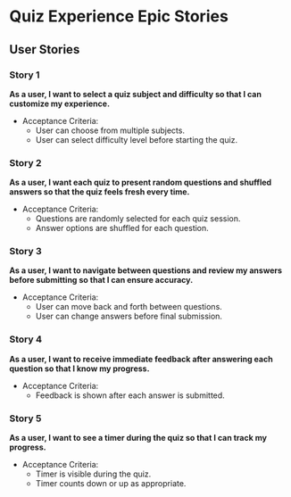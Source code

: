 # Quiz Experience Epic Stories

## User Stories

### Story 1
**As a user, I want to select a quiz subject and difficulty so that I can customize my experience.**
- Acceptance Criteria:
  - User can choose from multiple subjects.
  - User can select difficulty level before starting the quiz.

### Story 2
**As a user, I want each quiz to present random questions and shuffled answers so that the quiz feels fresh every time.**
- Acceptance Criteria:
  - Questions are randomly selected for each quiz session.
  - Answer options are shuffled for each question.

### Story 3
**As a user, I want to navigate between questions and review my answers before submitting so that I can ensure accuracy.**
- Acceptance Criteria:
  - User can move back and forth between questions.
  - User can change answers before final submission.

### Story 4
**As a user, I want to receive immediate feedback after answering each question so that I know my progress.**
- Acceptance Criteria:
  - Feedback is shown after each answer is submitted.

### Story 5
**As a user, I want to see a timer during the quiz so that I can track my progress.**
- Acceptance Criteria:
  - Timer is visible during the quiz.
  - Timer counts down or up as appropriate.

